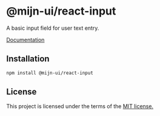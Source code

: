 
# @mijn-ui/react-input

A basic input field for user text entry.

[Documentation](https://mijn-ui.vercel.app/docs/components/input)

## Installation

```sh
npm install @mijn-ui/react-input
```

## License

This project is licensed under the terms of the [MIT license.](https://github.com/mijn-ui/mijn-ui-react/blob/main/LICENSE)
